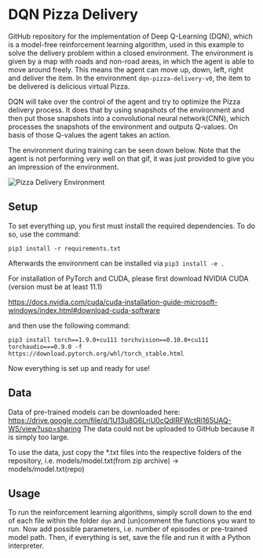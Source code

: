 # DQN Pizza Delivery
GitHub repository for the implementation of Deep Q-Learning (DQN), which is a model-free reinforcement learning algorithm, used in this example to solve the delivery problem within a closed environment. The environment is given by a map with roads and non-road areas, in which the agent is able to move around freely. This means the agent can move up, down, left, right and deliver the item. In the environment `dqn-pizza-delivery-v0`, the item to be delivered is delicious virtual Pizza. 

DQN will take over the control of the agent and try to optimize the Pizza delivery process. It does that by using snapshots of the environment and then put those snapshots into a convolutional neural network(CNN), which processes the snapshots of the environment and outputs Q-values. On basis of those Q-values the agent takes an action.

The environment during training can be seen down below. Note that the agent is not performing very well on that gif, it was just provided to give you an impression of the environment.

![Pizza Delivery Environment](https://abload.de/img/env_anim9zjdc.gif)

## Setup 

To set everything up, you first must install the required dependencies. To do so, use the command:

`pip3 install -r requirements.txt`

Afterwards the environment can be installed via `pip3 install -e .`

For installation of PyTorch and CUDA, please first download NVIDIA CUDA (version must be at least 11.1) 

https://docs.nvidia.com/cuda/cuda-installation-guide-microsoft-windows/index.html#download-cuda-software

and then use the following command: 

`pip3 install torch==1.9.0+cu111 torchvision==0.10.0+cu111 torchaudio===0.9.0 -f https://download.pytorch.org/whl/torch_stable.html` 

Now everything is set up and ready for use!

## Data

Data of pre-trained models can be downloaded here: https://drive.google.com/file/d/1U13u8G6LriU0cQdIRFWctRi165UAQ-WS/view?usp=sharing
The data could not be uploaded to GitHub because it is simply too large.

To use the data, just copy the *.txt files into the respective folders of the repository, i.e. models/model.txt(from zip archive) -> models/model.txt(repo) 

## Usage

To run the reinforcement learning algorithms, simply scroll down to the end of each file within the folder `dqn` and (un)comment the functions you want to run. Now add possible parameters, i.e. number of episodes or pre-trained model path. Then, if everything is set, save the file and run it with a Python interpreter.